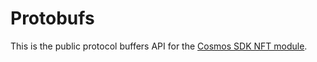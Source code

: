 # Protobufs

This is the public protocol buffers API for the [Cosmos SDK NFT module](https://cosmossdk.io/x/nft).
